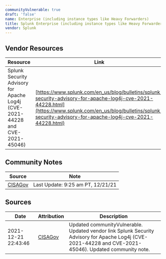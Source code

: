```yaml
---
communityVulnerable: true
draft: 'false'
name: Enterprise (including instance types like Heavy Forwarders)
title: Splunk Enterprise (including instance types like Heavy Forwarders)
vendor: Splunk
---
```


## Vendor Resources
| Resource | Link |
| --- | --- |
| Splunk Security Advisory for Apache Log4j (CVE-2021-44228 and CVE-2021-45046) | [https://www.splunk.com/en_us/blog/bulletins/splunk-security-advisory-for-apache-log4j-cve-2021-44228.html](https://www.splunk.com/en_us/blog/bulletins/splunk-security-advisory-for-apache-log4j-cve-2021-44228.html) |


## Community Notes
| Source | Note |
| --- | --- |
| [CISAGov](https://raw.githubusercontent.com/cisagov/log4j-affected-db/develop/README.md) | Last Update: 9:25 am PT, 12/21/21 |

## Sources
| Date | Attribution | Description |
| --- | --- | --- |
| 2021-12-21 22:43:46 | [CISAGov](https://raw.githubusercontent.com/cisagov/log4j-affected-db/develop/README.md) | Updated communityVulnerable. Updated vendor link Splunk Security Advisory for Apache Log4j (CVE-2021-44228 and CVE-2021-45046). Updated community note.  |

